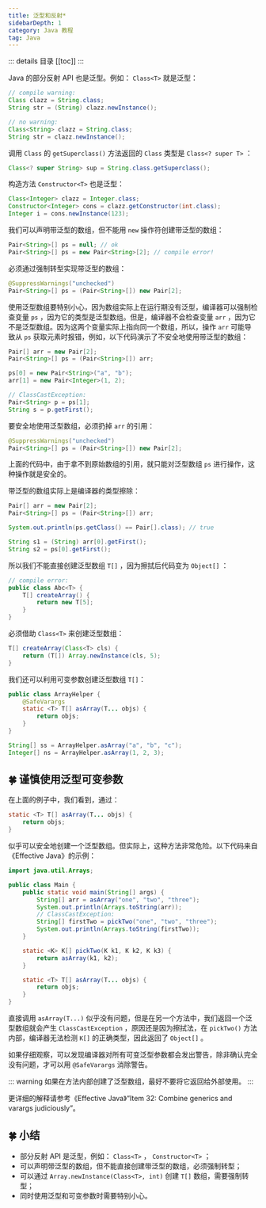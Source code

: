 ```yaml
---
title: 泛型和反射*
sidebarDepth: 1
category: Java 教程
tag: Java
---
```


::: details 目录
[[toc]]
:::

Java 的部分反射 API 也是泛型。例如： `Class<T>` 就是泛型：

```java
// compile warning:
Class clazz = String.class;
String str = (String) clazz.newInstance();

// no warning:
Class<String> clazz = String.class;
String str = clazz.newInstance();
```

调用 `Class` 的 `getSuperclass()` 方法返回的 `Class` 类型是 `Class<? super T>` ：

```java
Class<? super String> sup = String.class.getSuperclass();
```

构造方法 `Constructor<T>` 也是泛型：

```java
Class<Integer> clazz = Integer.class;
Constructor<Integer> cons = clazz.getConstructor(int.class);
Integer i = cons.newInstance(123);
```

我们可以声明带泛型的数组，但不能用 `new` 操作符创建带泛型的数组：

```java
Pair<String>[] ps = null; // ok
Pair<String>[] ps = new Pair<String>[2]; // compile error!
```

必须通过强制转型实现带泛型的数组：

```java
@SuppressWarnings("unchecked")
Pair<String>[] ps = (Pair<String>[]) new Pair[2];
```

使用泛型数组要特别小心，因为数组实际上在运行期没有泛型，编译器可以强制检查变量 `ps` ，因为它的类型是泛型数组。但是，编译器不会检查变量 `arr` ，因为它不是泛型数组。因为这两个变量实际上指向同一个数组，所以，操作 `arr` 可能导致从 `ps` 获取元素时报错，例如，以下代码演示了不安全地使用带泛型的数组：

```java
Pair[] arr = new Pair[2];
Pair<String>[] ps = (Pair<String>[]) arr;

ps[0] = new Pair<String>("a", "b");
arr[1] = new Pair<Integer>(1, 2);

// ClassCastException:
Pair<String> p = ps[1];
String s = p.getFirst();
```

要安全地使用泛型数组，必须扔掉 `arr` 的引用：

```java
@SuppressWarnings("unchecked")
Pair<String>[] ps = (Pair<String>[]) new Pair[2];
```

上面的代码中，由于拿不到原始数组的引用，就只能对泛型数组 `ps` 进行操作，这种操作就是安全的。

带泛型的数组实际上是编译器的类型擦除：

```java
Pair[] arr = new Pair[2];
Pair<String>[] ps = (Pair<String>[]) arr;

System.out.println(ps.getClass() == Pair[].class); // true

String s1 = (String) arr[0].getFirst();
String s2 = ps[0].getFirst();
```

所以我们不能直接创建泛型数组 `T[]` ，因为擦拭后代码变为 `Object[]` ：

```java
// compile error:
public class Abc<T> {
    T[] createArray() {
        return new T[5];
    }
}
```

必须借助 `Class<T>` 来创建泛型数组：

```java
T[] createArray(Class<T> cls) {
    return (T[]) Array.newInstance(cls, 5);
}
```

我们还可以利用可变参数创建泛型数组 `T[]`：

```java
public class ArrayHelper {
    @SafeVarargs
    static <T> T[] asArray(T... objs) {
        return objs;
    }
}

String[] ss = ArrayHelper.asArray("a", "b", "c");
Integer[] ns = ArrayHelper.asArray(1, 2, 3);
```

## 🍀 谨慎使用泛型可变参数

在上面的例子中，我们看到，通过：

```java
static <T> T[] asArray(T... objs) {
    return objs;
}
```

似乎可以安全地创建一个泛型数组。但实际上，这种方法非常危险。以下代码来自《Effective Java》的示例：

```java
import java.util.Arrays;

public class Main {
    public static void main(String[] args) {
        String[] arr = asArray("one", "two", "three");
        System.out.println(Arrays.toString(arr));
        // ClassCastException:
        String[] firstTwo = pickTwo("one", "two", "three");
        System.out.println(Arrays.toString(firstTwo));
    }

    static <K> K[] pickTwo(K k1, K k2, K k3) {
        return asArray(k1, k2);
    }

    static <T> T[] asArray(T... objs) {
        return objs;
    }
}
```

直接调用 `asArray(T...)` 似乎没有问题，但是在另一个方法中，我们返回一个泛型数组就会产生 `ClassCastException` ，原因还是因为擦拭法，在 `pickTwo()` 方法内部，编译器无法检测 `K[]` 的正确类型，因此返回了 `Object[]` 。

如果仔细观察，可以发现编译器对所有可变泛型参数都会发出警告，除非确认完全没有问题，才可以用 `@SafeVarargs` 消除警告。

::: warning
如果在方法内部创建了泛型数组，最好不要将它返回给外部使用。
:::

更详细的解释请参考《Effective Java》“Item 32: Combine generics and varargs judiciously”。

## 🍀 小结

- 部分反射 API 是泛型，例如： `Class<T>` ， `Constructor<T>` ；
- 可以声明带泛型的数组，但不能直接创建带泛型的数组，必须强制转型；
- 可以通过 `Array.newInstance(Class<T>, int)` 创建 `T[]` 数组，需要强制转型；
- 同时使用泛型和可变参数时需要特别小心。
